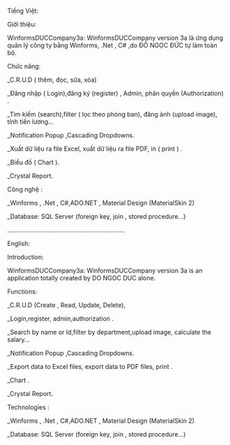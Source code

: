 Tiếng Việt:

Giới thiệu:

WinformsDUCCompany3a: WinformsDUCCompany version 3a là  ứng dụng quản lý công ty bằng Winforms, .Net , C# ,do ĐỖ NGỌC ĐỨC tự làm toàn bộ.

Chức năng: 

_C.R.U.D ( thêm, đọc, sửa, xóa)

_Đăng nhập ( Login),đăng ký (register) , Admin, phân quyền (Authorization) .

_Tìm kiếm (search),filter ( lọc theo phòng ban), đăng ảnh (upload image), tính tiền lương…

_Notification Popup ,Cascading Dropdowns.

_Xuất dữ liệu ra file Excel, xuất dữ liệu ra file PDF, in ( print ) .

_Biểu đồ ( Chart ).

_Crystal Report.

Công nghệ :

_Winforms , .Net , C#,ADO.NET , Material Design (MaterialSkin 2)

_Database: SQL Server (foreign key, join , stored procedure…)

...................................................................

English:

Introduction:

WinformsDUCCompany3a: WinformsDUCCompany version 3a is an application totally created by DO NGOC DUC alone.

Functions: 

_C.R.U.D (Create , Read, Update, Delete),

_Login,register, admin,authorization .

_Search by name or Id,filter by department,upload image, calculate the salary…

_Notification Popup ,Cascading Dropdowns.

_Export data to Excel files, export data to PDF files,  print  .

_Chart .

_Crystal Report.

Technologies :

_Winforms , .Net , C#,ADO.NET , Material Design (MaterialSkin 2)

_Database: SQL Server (foreign key, join , stored procedure…)

